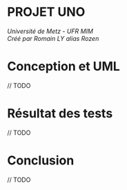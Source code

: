 # PROJET UNO
*Université de Metz - UFR MIM*\
*Créé par Romain LY alias Rozen*

# Conception et UML
// TODO

# Résultat des tests
// TODO

# Conclusion
// TODO